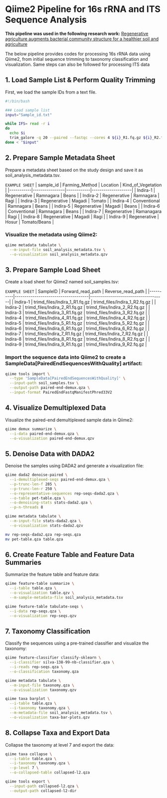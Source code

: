 # Qiime2 Pipeline for 16s rRNA and ITS Sequence Analysis
**This pipeline was used in the following research work:** [Regenerative agriculture augments bacterial community structure for a healthier soil and agriculture](https://doi.org/10.3389/fagro.2023.1134514)

The below pipeline provides codes for processing 16s rRNA data using Qiime2, from initial sequence trimming to taxonomy classification and visualization. Same steps can also be followed for processing ITS data

## 1. Load Sample List & Perform Quality Trimming
First, we load the sample IDs from a text file.

```bash
#!/bin/bash

### Load sample list
input="Sample_id.txt"

while IFS= read -r i
do
  echo $i
  trim_galore -q 20 --paired --fastqc --cores 4 ${i}_R1.fq.gz ${i}_R2.fq.gz -o trimd_files
done < "$input"
```
## 2. Prepare Sample Metadata Sheet
Prepare a metadata sheet based on the study design and save it as soil_analysis_metadata.tsv.

`EXAMPLE SHEET`
| sample_id | Farming_Method | Location   | Kind_of_Vegetation |
|-----------|----------------|------------|--------------------|
| Indira-1  | Regenerative   | Ramnagara  | Beans              |
| Indira-2  | Regenerative   | Ramnagara  | Ragi               |
| Indira-3  | Regenerative   | Magadi     | Tomato             |
| Indira-4  | Conventional   | Ramnagara  | Beans              |
| Indira-5  | Regenerative   | Magadi     | Beans              |
| Indira-6  | Conventional   | Ramnagara  | Beans              |
| Indira-7  | Regenerative   | Ramanagara | Ragi               |
| Indira-8  | Regenerative   | Magadi     | Ragi               |
| Indira-9  | Regenerative   | Hosur      | Tomato/Beans       |

### Visualize the metadata using Qiime2:

```bash
qiime metadata tabulate \
  --m-input-file soil_analysis_metadata.tsv \
  --o-visualization soil_analysis_metadata.qzv
```
## 3. Prepare Sample Load Sheet
Create a load sheet for Qiime2 named soil_samples.tsv:

`EXAMPLE SHEET`
| SampleID | Forward_read_path                   | Reverse_read_path                   |
|----------|-------------------------------------|-------------------------------------|
| Indira-1 | trimd_files/Indira_1_R1.fq.gz       | trimd_files/Indira_1_R2.fq.gz       |
| Indira-2 | trimd_files/Indira_2_R1.fq.gz       | trimd_files/Indira_2_R2.fq.gz       |
| Indira-3 | trimd_files/Indira_3_R1.fq.gz       | trimd_files/Indira_3_R2.fq.gz       |
| Indira-4 | trimd_files/Indira_4_R1.fq.gz       | trimd_files/Indira_4_R2.fq.gz       |
| Indira-5 | trimd_files/Indira_5_R1.fq.gz       | trimd_files/Indira_5_R2.fq.gz       |
| Indira-6 | trimd_files/Indira_6_R1.fq.gz       | trimd_files/Indira_6_R2.fq.gz       |
| Indira-7 | trimd_files/Indira_7_R1.fq.gz       | trimd_files/Indira_7_R2.fq.gz       |
| Indira-8 | trimd_files/Indira_8_R1.fq.gz       | trimd_files/Indira_8_R2.fq.gz       |
| Indira-9 | trimd_files/Indira_9_R1.fq.gz       | trimd_files/Indira_9_R2.fq.gz       |

### Import the sequence data into Qiime2 to create a SampleData[PairedEndSequencesWithQuality] artifact:
```bash
qiime tools import \
  --type 'SampleData[PairedEndSequencesWithQuality]' \
  --input-path soil_samples.tsv \
  --output-path paired-end-demux.qza \
  --input-format PairedEndFastqManifestPhred33V2
```
## 4. Visualize Demultiplexed Data
Visualize the paired-end demultiplexed sample data in Qiime2:
```bash
qiime demux summarize \
  --i-data paired-end-demux.qza \
  --o-visualization paired-end-demux.qzv
```
## 5. Denoise Data with DADA2
Denoise the samples using DADA2 and generate a visualization file:

```bash
qiime dada2 denoise-paired \
  --i-demultiplexed-seqs paired-end-demux.qza \
  --p-trunc-len-f 285 \
  --p-trunc-len-r 250 \
  --o-representative-sequences rep-seqs-dada2.qza \
  --o-table pet-table.qza \
  --o-denoising-stats stats-dada2.qza \
  --p-n-threads 8

qiime metadata tabulate \
  --m-input-file stats-dada2.qza \
  --o-visualization stats-dada2.qzv

mv rep-seqs-dada2.qza rep-seqs.qza
mv pet-table.qza table.qza
```

## 6. Create Feature Table and Feature Data Summaries
Summarize the feature table and feature data:
```bash
qiime feature-table summarize \
  --i-table table.qza \
  --o-visualization table.qzv \
  --m-sample-metadata-file soil_analysis_metadata.tsv

qiime feature-table tabulate-seqs \
  --i-data rep-seqs.qza \
  --o-visualization rep-seqs.qzv
```
## 7. Taxonomy Classification
Classify the sequences using a pre-trained classifier and visualize the taxonomy:

```bash
qiime feature-classifier classify-sklearn \
  --i-classifier silva-138-99-nb-classifier.qza \
  --i-reads rep-seqs.qza \
  --o-classification taxonomy.qza

qiime metadata tabulate \
  --m-input-file taxonomy.qza \
  --o-visualization taxonomy.qzv

qiime taxa barplot \
  --i-table table.qza \
  --i-taxonomy taxonomy.qza \
  --m-metadata-file soil_analysis_metadata.tsv \
  --o-visualization taxa-bar-plots.qzv
```
## 8. Collapse Taxa and Export Data
Collapse the taxonomy at level 7 and export the data:

```bash
qiime taxa collapse \
  --i-table table.qza \
  --i-taxonomy taxonomy.qza \
  --p-level 7 \
  --o-collapsed-table collapsed-l2.qza

qiime tools export \
  --input-path collapsed-l2.qza \
  --output-path collapsed-l2-dir
```

